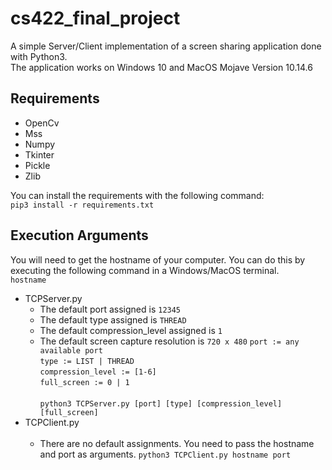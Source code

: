 # cs422_final_project

A simple Server/Client implementation of a screen sharing application done with Python3. <br/>
The application works on Windows 10 and MacOS Mojave Version 10.14.6

## Requirements
- OpenCv
- Mss
- Numpy
- Tkinter
- Pickle
- Zlib

You can install the requirements with the following command: <br/>
`pip3 install -r requirements.txt`

## Execution Arguments

You will need to get the hostname of your computer. You can do this by executing the following command in a Windows/MacOS terminal. <br/>
`hostname`

- TCPServer.py <br/>
    - The default port assigned is `12345`
    - The default type assigned is `THREAD`
    - The default compression_level assigned is `1`
    - The default screen capture resolution is `720 x 480`
`port := any available port` <br/>
`type := LIST | THREAD` <br/>
`compression_level := [1-6]` <br/>
`full_screen := 0 | 1` <br/> <br/>
`python3 TCPServer.py [port] [type] [compression_level] [full_screen]` <br/>
- TCPClient.py <br/> <br/>
    - There are no default assignments. You need to pass the hostname and port as arguments.
`python3 TCPClient.py hostname port`